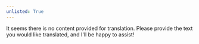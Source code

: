 ```yaml
---
unlisted: True
---
```


It seems there is no content provided for translation. Please provide the text you would like translated, and I'll be happy to assist!